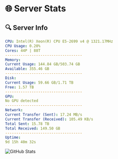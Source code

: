 # 🌐 Server Stats
## 🔍 Server Info
```yaml
CPU: Intel(R) Xeon(R) CPU E5-2699 v4 @ 1321.17MHz
CPU Usage: 0.20%
Cores: 44P | 88T
-----------------------------------
Memory:
Current Usage: 144.84 GB/503.74 GB
Available: 355.46 GB
-----------------------------------
Disk:
Current Usage: 59.66 GB/1.71 TB
Free: 1.57 TB
-----------------------------------
GPU:
No GPU detected
-----------------------------------
Network:
Current Transfer (Sent): 17.24 MB/s
Current Transfer (Received): 105.49 KB/s
Total Sent: 15.78 TB
Total Received: 149.50 GB
-----------------------------------
Uptime:
9d 15h 40m 32s
```
![GitHub Stats](https://img.shields.io/badge/Updated-2025-03-17_13:03:21-blue)